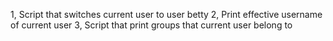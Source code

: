 1, Script that switches current user to user betty
2, Print effective username of current user
3, Script that print groups that current user belong to
